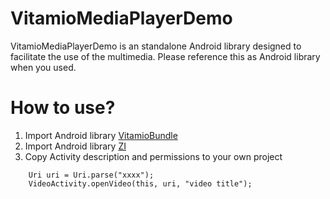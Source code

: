 VitamioMediaPlayerDemo
=====================

VitamioMediaPlayerDemo is an standalone Android library designed to facilitate the use of the multimedia. Please reference this as Android library when you used.

How to use?
==========

1. Import Android library [VitamioBundle](https://github.com/yixia/VitamioBundle)
2. Import Android library [ZI](https://github.com/yixia/ZI)
3. Copy Activity description and permissions to your own project

```
    Uri uri = Uri.parse("xxxx");
    VideoActivity.openVideo(this, uri, "video title");
```

